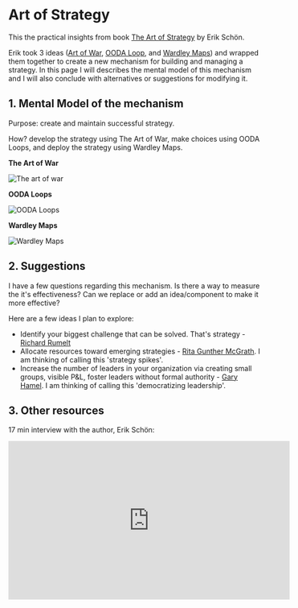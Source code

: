 <!-- numbers -->

# Art of Strategy

This the practical insights from book [The Art of Strategy](https://www.amazon.com/ART-STRATEGY-Towards-Business-Agility/dp/B086PTDZT1) by Erik Schön.

Erik took 3 ideas ([Art of War](https://en.wikipedia.org/wiki/The_Art_of_War), [OODA Loop](https://en.wikipedia.org/wiki/OODA_loop), and [Wardley Maps](https://en.wikipedia.org/wiki/Wardley_map)) and wrapped them together to create a new mechanism for building and managing a strategy. In this page I will describes the mental model of this mechanism and I will also conclude with alternatives or suggestions for modifying it.

## 1. Mental Model of the mechanism
Purpose: create and maintain successful strategy.

How? develop the strategy using The Art of War, make choices using OODA Loops, and deploy the strategy using Wardley Maps.

**The Art of War**

![The art of war](https://images-na.ssl-images-amazon.com/images/I/4145Q3WAneL._SX331_BO1,204,203,200_.jpg)

**OODA Loops**

![OODA Loops](https://www.flexrule.com/wp-content/uploads/2017/10/OODA2.png)

**Wardley Maps**

![Wardley Maps](https://3.bp.blogspot.com/-rza6crKIv6I/VUOMsu8vbpI/AAAAAAAAHaM/-4c9raumM9E/s1600/Screen%2BShot%2B2015-05-01%2Bat%2B09.01.41.png)

## 2. Suggestions
I have a few questions regarding this mechanism. Is there a way to measure the it's effectiveness? Can we replace or add an idea/component to make it more effective?

Here are a few ideas I plan to explore:
* Identify your biggest challenge that can be solved. That's strategy - [Richard Rumelt](https://www.youtube.com/watch?v=83vczUPiMv0)
* Allocate resources toward emerging strategies - [Rita Gunther McGrath](https://www.youtube.com/watch?v=Y1JIuRvJxKw). I am thinking of calling this 'strategy spikes'.
* Increase the number of leaders in your organization via creating small groups, visible P&L, foster leaders without formal authority - [Gary Hamel](https://www.youtube.com/watch?v=_mCmecrnLUM). I am thinking of calling this 'democratizing leadership'.

## 3. Other resources
17 min interview with the author, Erik Schön:
<iframe width="560" height="315" src="https://www.youtube.com/embed/-z3ZB1ck_nk" frameborder="0" allowfullscreen></iframe>
